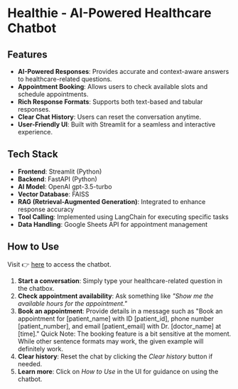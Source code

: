 # Healthie - AI-Powered Healthcare Chatbot

## Features
- **AI-Powered Responses**: Provides accurate and context-aware answers to healthcare-related questions.
- **Appointment Booking**: Allows users to check available slots and schedule appointments.
- **Rich Response Formats**: Supports both text-based and tabular responses.
- **Clear Chat History**: Users can reset the conversation anytime.
- **User-Friendly UI**: Built with Streamlit for a seamless and interactive experience.

## Tech Stack
- **Frontend**: Streamlit (Python)
- **Backend**: FastAPI (Python)
- **AI Model**: OpenAI gpt-3.5-turbo
- **Vector Database**: FAISS
- **RAG (Retrieval-Augmented Generation)**: Integrated to enhance response accuracy
- **Tool Calling**: Implemented using LangChain for executing specific tasks
- **Data Handling**: Google Sheets API for appointment management

## How to Use
Visit 👉 [here](https://healthie-frontend.streamlit.app/) to access the chatbot.
1. **Start a conversation**: Simply type your healthcare-related question in the chatbox.
2. **Check appointment availability**: Ask something like _"Show me the available hours for the appointment."_
3. **Book an appointment**: Provide details in a message such as "Book an appointment for [patient_name] with ID [patient_id], phone number [patient_number], and email [patient_email] with Dr. [doctor_name] at [time]."
Quick Note: The booking feature is a bit sensitive at the moment. While other sentence formats may work, the given example will definitely work.
4. **Clear history**: Reset the chat by clicking the _Clear history_ button if needed.
5. **Learn more**: Click on _How to Use_ in the UI for guidance on using the chatbot.

